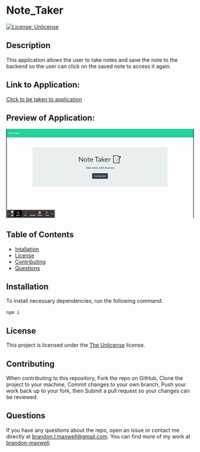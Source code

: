 # Note_Taker
[![License: Unlicense](https://img.shields.io/badge/license-Unlicense-blue.svg)](http://unlicense.org/)

## Description
This application allows the user to take notes and save the note to the backend so the user can click on the saved note to access it again.

## Link to Application:
[Click to be taken to application](https://thawing-falls-53716.herokuapp.com/)

## Preview of Application:
![preview screenshot](./public/assets/images/preview.gif)

## Table of Contents
* [Intallation](#installation)
* [License](#license)
* [Contributing](#contributing)
* [Questions](#questions)

## Installation
To install necessary dependencies, run the following command:
~~~
npm i
~~~

## License 
This project is licensed under the [The Unlicense](http://unlicense.org/) license.

## Contributing
When contributing to this repository, Fork the repo on GitHub, Clone the project to your machine, Commit changes to your own branch, Push your work back up to your fork, then Submit a pull request so your changes can be reviewed.

## Questions
If you have any questions about the repo, open an issue or contact me directly at brandon.l.maxwell@gmail.com. You can find more of my work at [brandon-maxwell](https://github.com/brandon-maxwell).
